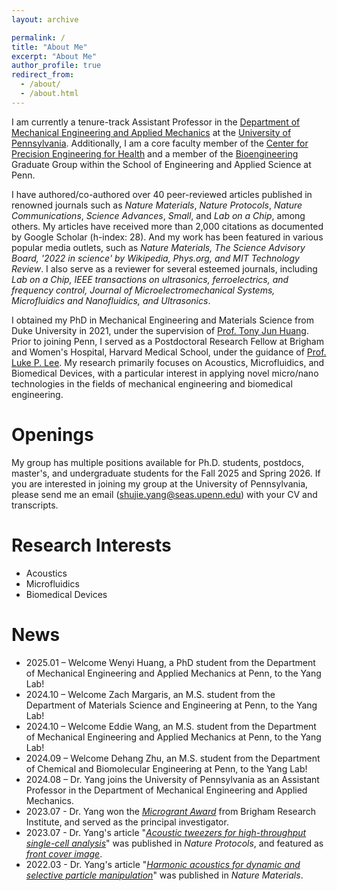 ```yaml
---
layout: archive

permalink: /
title: "About Me"
excerpt: "About Me"
author_profile: true
redirect_from: 
  - /about/
  - /about.html
---
```


I am currently a tenure-track Assistant Professor in the [Department of Mechanical Engineering and Applied Mechanics](https://www.me.upenn.edu/) at the [University of Pennsylvania](https://www.upenn.edu/). Additionally, I am a core faculty member of the [Center for Precision Engineering for Health](https://cpe4h.seas.upenn.edu/) and a member of the [Bioengineering](https://be.seas.upenn.edu/) Graduate Group within the School of Engineering and Applied Science at Penn. 

I have authored/co-authored over 40 peer-reviewed articles published in renowned journals such as _Nature Materials_, _Nature Protocols_, _Nature Communications_, _Science Advances_, _Small_, and _Lab on a Chip_, among others. My articles have received more than 2,000 citations as documented by Google Scholar (h-index: 28). And my work has been featured in various popular media outlets, such as _Nature Materials, The Science Advisory Board, '2022 in science' by Wikipedia, Phys.org, and MIT Technology Review_. I also serve as a reviewer for several esteemed journals, including _Lab on a Chip, IEEE transactions on ultrasonics, ferroelectrics, and frequency control, Journal of Microelectromechanical Systems, Microfluidics and Nanofluidics, and Ultrasonics_. 

I obtained my PhD in Mechanical Engineering and Materials Science from Duke University in 2021, under the supervision of [Prof. Tony Jun Huang](https://acoustofluidics.pratt.duke.edu/people/tony-jun-huang). Prior to joining Penn, I served as a Postdoctoral Research Fellow at Brigham and Women's Hospital, Harvard Medical School, under the guidance of [Prof. Luke P. Lee](https://connects.catalyst.harvard.edu/Profiles/display/Person/165825). My research primarily focuses on Acoustics, Microfluidics, and Biomedical Devices, with a particular interest in applying novel micro/nano technologies in the fields of mechanical engineering and biomedical engineering. 

Openings
======
My group has multiple positions available for Ph.D. students, postdocs, master's, and undergraduate students for the Fall 2025 and Spring 2026. If you are interested in joining my group at the University of Pennsylvania, please send me an email (shujie.yang@seas.upenn.edu) with your CV and transcripts.

Research Interests
======
* Acoustics
* Microfluidics
* Biomedical Devices

News
======
* 2025.01 – Welcome Wenyi Huang, a PhD student from the Department of Mechanical Engineering and Applied Mechanics at Penn, to the Yang Lab!
* 2024.10 – Welcome Zach Margaris, an M.S. student from the Department of Materials Science and Engineering at Penn, to the Yang Lab!
* 2024.10 – Welcome Eddie Wang, an M.S. student from the Department of Mechanical Engineering and Applied Mechanics at Penn, to the Yang Lab!
* 2024.09 – Welcome Dehang Zhu, an M.S. student from the Department of Chemical and Biomolecular Engineering at Penn, to the Yang Lab!
* 2024.08 – Dr. Yang joins the University of Pennsylvania as an Assistant Professor in the Department of Mechanical Engineering and Applied Mechanics.
* 2023.07 - Dr. Yang won the [_Microgrant Award_](http://www.bwhresearch.org/microgrants/) from Brigham Research Institute, and served as the principal investigator. 
* 2023.07 - Dr. Yang's article "[_Acoustic tweezers for high-throughput single-cell analysis_](https://www.nature.com/articles/s41596-023-00844-5)" was published in _Nature Protocols_, and featured as [_front cover image_](https://www.nature.com/nprot/volumes/18/issues/8). 
* 2022.03 - Dr. Yang's article "[_Harmonic acoustics for dynamic and selective particle manipulation_](https://www.nature.com/articles/s41563-022-01210-8)" was published in _Nature Materials_. 
